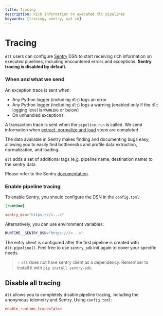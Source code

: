 ```yaml
---
title: Tracing
description: Rich information on executed dlt pipelines
keywords: [tracing, sentry, opt in]
---
```


# Tracing

`dlt` users can configure [Sentry](https://sentry.io) DSN to start receiving rich information on
executed pipelines, including encountered errors and exceptions. **Sentry tracing is disabled by
default.**

### When and what we send

An exception trace is sent when:

- Any Python logger (including `dlt`) logs an error
- Any Python logger (including `dlt`) logs a warning (enabled only if the `dlt` logging level is
  `WARNING` or below)
- On unhandled exceptions

A transaction trace is sent when the `pipeline.run` is called. We send information when
[extract, normalize and load](../reference/explainers/how-dlt-works.md) steps are completed.

The data available in Sentry makes finding and documenting bugs easy, allowing you to easily find
bottlenecks and profile data extraction, normalization, and loading.

`dlt` adds a set of additional tags (e,g. pipeline name, destination name) to the sentry data.

Please refer to the Sentry [documentation](https://docs.sentry.io/platforms/python/data-collected/).

### Enable pipeline tracing

To enable Sentry, you should configure the
[DSN](https://docs.sentry.io/product/sentry-basics/dsn-explainer/) in the `config.toml`:

```toml
[runtime]

sentry_dsn="https:///<...>"
```

Alternatively, you can use environment variables:

```sh
RUNTIME__SENTRY_DSN="https:///<...>"
```

The entry client is configured after the first pipeline is created with `dlt.pipeline()`. Feel free
to use `sentry_sdk` init again to cover your specific needs.

> 💡 `dlt` does not have sentry client as a dependency. Remember to install it with `pip install sentry-sdk`.

## Disable all tracing

`dlt` allows you to completely disable pipeline tracing, including the anonymous telemetry and
Sentry. Using `config.toml`:

```toml
enable_runtime_trace=false
```
